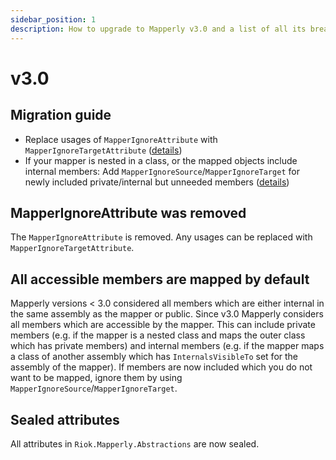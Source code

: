 ```yaml
---
sidebar_position: 1
description: How to upgrade to Mapperly v3.0 and a list of all its breaking changes
---
```


# v3.0

## Migration guide

- Replace usages of `MapperIgnoreAttribute` with `MapperIgnoreTargetAttribute` ([details](#mapperignoreattribute-was-removed))
- If your mapper is nested in a class, or the mapped objects include internal members: Add `MapperIgnoreSource`/`MapperIgnoreTarget` for newly included private/internal but unneeded members ([details](#all-accessible-members-are-mapped-by-default))

## MapperIgnoreAttribute was removed

The `MapperIgnoreAttribute` is removed.
Any usages can be replaced with `MapperIgnoreTargetAttribute`.

## All accessible members are mapped by default

Mapperly versions < 3.0 considered all members which are either internal in the same assembly as the mapper or public.
Since v3.0 Mapperly considers all members which are accessible by the mapper.
This can include private members
(e.g. if the mapper is a nested class and maps the outer class which has private members)
and internal members
(e.g. if the mapper maps a class of another assembly which has `InternalsVisibleTo` set for the assembly of the mapper).
If members are now included which you do not want to be mapped,
ignore them by using `MapperIgnoreSource`/`MapperIgnoreTarget`.

## Sealed attributes

All attributes in `Riok.Mapperly.Abstractions` are now sealed.
